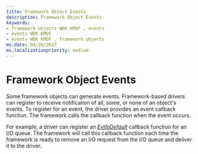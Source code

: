 ```yaml
---
title: Framework Object Events
description: Framework Object Events
keywords:
- framework objects WDK KMDF , events
- events WDK KMDF
- events WDK KMDF , framework objects
ms.date: 04/20/2017
ms.localizationpriority: medium
---
```


# Framework Object Events





Some framework objects can generate events. Framework-based drivers can register to receive notification of all, some, or none of an object's events. To register for an event, the driver provides an event callback function. The framework calls the callback function when the event occurs.

For example, a driver can register an [*EvtIoDefault*](/windows-hardware/drivers/ddi/wdfio/nc-wdfio-evt_wdf_io_queue_io_default) callback function for an I/O queue. The framework will call this callback function each time the framework is ready to remove an I/O request from the I/O queue and deliver it to the driver.

 

